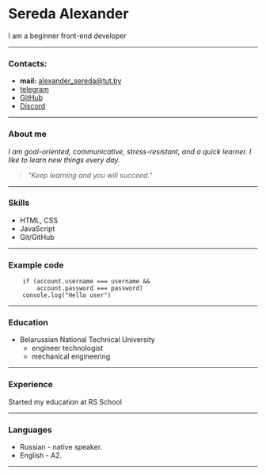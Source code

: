 # Sereda Alexander

I am a beginner front-end developer

***

### Contacts:

- **mail:** alexander_sereda@tut.by
- [telegram](https://t.me/Jonathan_Small)
- [GitHub](https://github.com/Jonathans-Small)
- [Discord](https://discordapp.com/users/jonathanssmall1308693897286914120/)

***

### About me

*I am goal-oriented, communicative, stress-resistant, and a quick learner. I like to learn new things every day.*
>*"Keep learning and you will succeed."*

***

### Skills 

- HTML, CSS
- JavaScript
- Git/GitHub

***

### Example code

```
    if (account.username === username &&
        account.password === password)
    console.log("Hello user")

```

***

### Education

* Belarussian National Technical University
    * engineer technologist 
    * mechanical engineering

***

### Experience

Started my education at RS School

***

### Languages

* Russian - native speaker.
* English - A2.

***